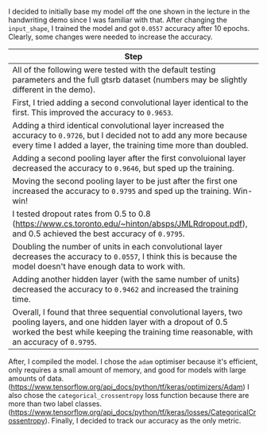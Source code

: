 I decided to initially base my model off the one shown in the lecture in the handwriting demo since I was familiar with that. After changing the `input_shape`, I trained the model and got `0.0557` accuracy after 10 epochs. Clearly, some changes were needed to increase the accuracy.

Step|
---|
All of the following were tested with the default testing parameters and the full gtsrb dataset (numbers may be slightly different in the demo).|
First, I tried adding a second convolutional layer identical to the first. This improved the accuracy to `0.9653`.|
Adding a third identical convolutional layer increased the accuracy to `0.9726`, but I decided not to add any more because every time I added a layer, the training time more than doubled.|
Adding a second pooling layer after the first convoluional layer decreased the accuracy to `0.9646`, but sped up the training.|
Moving the second pooling layer to be just after the first one increased the accuracy to `0.9795` and sped up the training. Win-win!|
I tested dropout rates from 0.5 to 0.8 (https://www.cs.toronto.edu/~hinton/absps/JMLRdropout.pdf), and 0.5 achieved the best accuracy of `0.9795`.|
Doubling the number of units in each convolutional layer decreases the accuracy to `0.0557`, I think this is because the model doesn't have enough data to work with.|
Adding another hidden layer (with the same number of units) decreased the accuracy to `0.9462` and increased the training time.|
Overall, I found that three sequential convolutional layers, two pooling layers, and one hidden layer with a dropout of 0.5 worked the best while keeping the training time reasonable, with an accuracy of `0.9795`.|

After, I compiled the model. I chose the `adam` optimiser because it's efficient, only requires a small amount of memory, and good for models with large amounts of data. (https://www.tensorflow.org/api_docs/python/tf/keras/optimizers/Adam) I also chose the `categorical_crossentropy` loss function because there are more than two label classes. (https://www.tensorflow.org/api_docs/python/tf/keras/losses/CategoricalCrossentropy). Finally, I decided to track our accuracy as the only metric.
